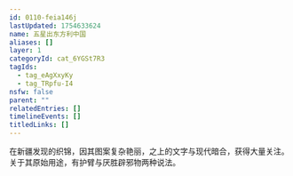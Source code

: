 ```yaml
---
id: 0110-feia146j
lastUpdated: 1754633624
name: 五星出东方利中国
aliases: []
layer: 1
categoryId: cat_6YGSt7R3
tagIds:
  - tag_eAgXxyKy
  - tag_TRpfu-I4
nsfw: false
parent: ""
relatedEntries: []
timelineEvents: []
titledLinks: []
---
```


在新疆发现的织锦，因其图案复杂艳丽，之上的文字与现代暗合，获得大量关注。关于其原始用途，有护臂与厌胜辟邪物两种说法。